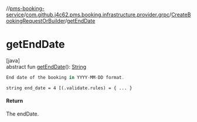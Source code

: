 //[pms-booking-service](../../../index.md)/[com.github.j4c62.pms.booking.infrastructure.provider.grpc](../index.md)/[CreateBookingRequestOrBuilder](index.md)/[getEndDate](get-end-date.md)

# getEndDate

[java]\
abstract fun [getEndDate](get-end-date.md)(): [String](https://docs.oracle.com/en/java/javase/23/docs/api/java.base/java/lang/String.html)

```kotlin
End date of the booking in YYYY-MM-DD format.

```
`string end_date = 4 [(.validate.rules) = { ... }`

#### Return

The endDate.